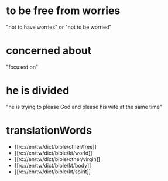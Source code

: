 # to be free from worries

"not to have worries" or "not to be worried"

# concerned about

"focused on"

# he is divided

"he is trying to please God and please his wife at the same time"

# translationWords

* [[rc://en/tw/dict/bible/other/free]]
* [[rc://en/tw/dict/bible/kt/world]]
* [[rc://en/tw/dict/bible/other/virgin]]
* [[rc://en/tw/dict/bible/kt/body]]
* [[rc://en/tw/dict/bible/kt/spirit]]